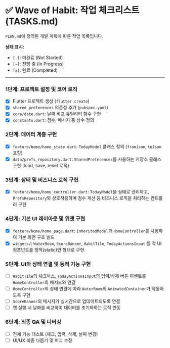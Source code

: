 # ✅ Wave of Habit: 작업 체크리스트 (TASKS.md)

`PLAN.md`에 정의된 개발 계획에 따른 작업 목록입니다.

**상태 표시:**
- `[ ]`: 미완료 (Not Started)
- `[~]`: 진행 중 (In Progress)
- `[x]`: 완료 (Completed)

---

### 1단계: 프로젝트 설정 및 코어 로직

- [x] Flutter 프로젝트 생성 (`flutter create`)
- [x] `shared_preferences` 의존성 추가 (`pubspec.yaml`)
- [x] `core/date.dart`: 날짜 비교 유틸리티 함수 구현
- [x] `constants.dart`: 점수, 메시지 등 상수 정의

### 2단계: 데이터 계층 구현

- [x] `feature/home/home_state.dart`: `TodayModel` 클래스 정의 (`fromJson`, `toJson` 포함)
- [x] `data/prefs_repository.dart`: `SharedPreferences`를 사용하는 저장소 클래스 구현 (load, save, reset 로직)

### 3단계: 상태 및 비즈니스 로직 구현

- [x] `feature/home/home_controller.dart`: `TodayModel`을 상태로 관리하고, `PrefsRepository`와 상호작용하며 점수 계산 등 비즈니스 로직을 처리하는 컨트롤러 구현

### 4단계: 기본 UI 레이아웃 및 위젯 구현

- [x] `feature/home/home_page.dart`: `InheritedModel`과 `HomeController`를 사용하여 기본 화면 구조 빌드
- [x] `widgets/`: `WaterRoom`, `ScoreBanner`, `HabitTile`, `TodayActionsInput` 등 각 UI 컴포넌트를 정적(static)인 형태로 구현

### 5단계: UI와 상태 연결 및 동적 기능 구현

- [ ] `HabitTile`의 체크박스, `TodayActionsInput`의 입력/삭제 버튼 이벤트를 `HomeController`의 메서드와 연결
- [ ] `HomeController`의 상태 변경에 따라 `WaterRoom`의 `AnimatedContainer`가 작동하도록 구현
- [ ] `ScoreBanner`의 메시지가 실시간으로 업데이트되도록 연결
- [ ] 앱 실행 시 날짜를 비교하여 데이터를 초기화하는 로직 연동

### 6단계: 최종 QA 및 디버깅

- [ ] 전체 기능 테스트 (체크, 입력, 삭제, 날짜 변경)
- [ ] UI/UX 최종 다듬기 및 버그 수정
